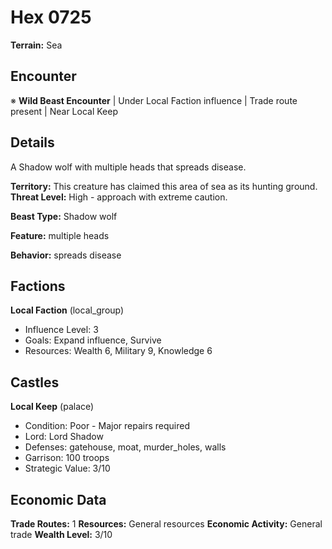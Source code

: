 # Hex 0725

**Terrain:** Sea

## Encounter
※ **Wild Beast Encounter** | Under Local Faction influence | Trade route present | Near Local Keep

## Details
A Shadow wolf with multiple heads that spreads disease.

**Territory:** This creature has claimed this area of sea as its hunting ground.
**Threat Level:** High - approach with extreme caution.

**Beast Type:** Shadow wolf

**Feature:** multiple heads

**Behavior:** spreads disease

## Factions
**Local Faction** (local_group)
- Influence Level: 3
- Goals: Expand influence, Survive
- Resources: Wealth 6, Military 9, Knowledge 6

## Castles
**Local Keep** (palace)
- Condition: Poor - Major repairs required
- Lord: Lord Shadow
- Defenses: gatehouse, moat, murder_holes, walls
- Garrison: 100 troops
- Strategic Value: 3/10

## Economic Data
**Trade Routes:** 1
**Resources:** General resources
**Economic Activity:** General trade
**Wealth Level:** 3/10

